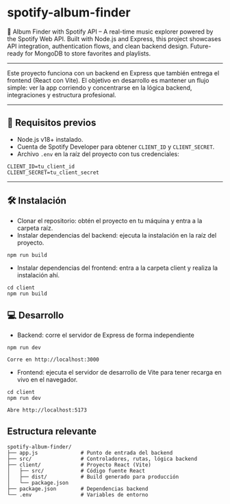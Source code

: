 # spotify-album-finder
🎵 Album Finder with Spotify API – A real-time music explorer powered by the Spotify Web API. Built with Node.js and Express, this project showcases API integration, authentication flows, and clean backend design. Future-ready for MongoDB to store favorites and playlists.

---

Este proyecto funciona con un backend en Express que también entrega el frontend (React con Vite). El objetivo en desarrollo es mantener un flujo simple: ver la app corriendo y concentrarse en la lógica backend, integraciones y estructura profesional.

---

## 🚀 Requisitos previos
- Node.js v18+ instalado.
- Cuenta de Spotify Developer para obtener `CLIENT_ID` y `CLIENT_SECRET`.
- Archivo `.env` en la raíz del proyecto con tus credenciales:

```
CLIENT_ID=tu_client_id
CLIENT_SECRET=tu_client_secret
```

---

## 🛠️ Instalación
* Clonar el repositorio: obtén el proyecto en tu máquina y entra a la carpeta raíz.
* Instalar dependencias del backend: ejecuta la instalación en la raíz del proyecto.
```
npm run build
```
* Instalar dependencias del frontend: entra a la carpeta client y realiza la instalación ahí.
```
cd client
npm run build
```

## 💻 Desarrollo
* Backend: corre el servidor de Express de forma independiente
```
npm run dev

Corre en http://localhost:3000
```

* Frontend: ejecuta el servidor de desarrollo de Vite para tener recarga en vivo en el navegador.
```
cd client
npm run dev

Abre http://localhost:5173
```
## Estructura relevante
```
spotify-album-finder/
├── app.js              # Punto de entrada del backend
├── src/                # Controladores, rutas, lógica backend
├── client/             # Proyecto React (Vite)
│   ├── src/            # Código fuente React
│   ├── dist/           # Build generado para producción
│   └── package.json
├── package.json        # Dependencias backend
└── .env                # Variables de entorno
```
